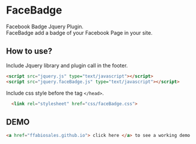 FaceBadge
=========

Facebook Badge Jquery Plugin. <br />
FaceBadge add a badge of your Facebook Page in your site.

How to use?
----------
Include Jquery library and plugin call in the footer.
```html
<script src="jquery.js" type="text/javascript"></script>
<script src="jquery.faceBadge.js" type="text/javascript"></script>
```

Include css style before the tag ``` </head> ```.
```html
  <link rel="stylesheet" href="css/faceBadge.css">
```

DEMO
-----
```html
<a href="ffabiosales.github.io"> click here </a> to see a working demo.
```